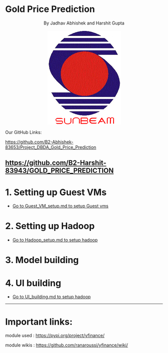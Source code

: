 # Gold Price Prediction


<p align='center'>
By Jadhav Abhishek and Harshit Gupta<br><br>
<img src="./data/logo.png">
</p>

Our GitHub Links:

https://github.com/B2-Abhishek-83653/Project_DBDA_Gold_Price_Prediction

https://github.com/B2-Harshit-83943/GOLD_PRICE_PREDICTION
---

# 1. Setting up Guest VMs
- [Go to Guest_VM_setup.md to setup Guest vms](./Guest_VM_setup.md)


# 2. Setting up Hadoop
- [Go to Hadoop_setup.md to setup hadoop](./Hadoop_setup.md)

# 3. Model building

# 4. UI building
- [Go to UI_building.md to setup hadoop](./UI_building.md)




---
# Important links:

module used : 
https://pypi.org/project/yfinance/

module wikis : 
https://github.com/ranaroussi/yfinance/wiki/


